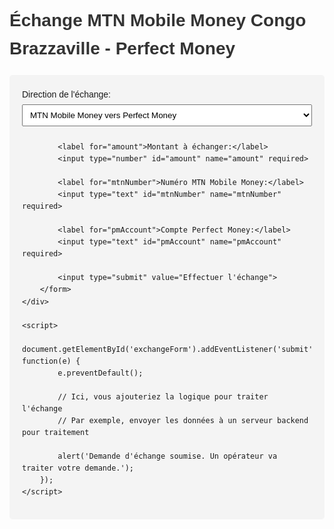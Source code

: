 <!DOCTYPE html>
<html lang="fr">
<head>
    <meta charset="UTF-8">
    <meta name="viewport" content="width=device-width, initial-scale=1.0">
    <title>Échange MTN Mobile Money Congo Brazzaville - Perfect Money</title>
    <style>
        body {
            font-family: Arial, sans-serif;
            line-height: 1.6;
            margin: 0;
            padding: 20px;
        }
        .container {
            max-width: 600px;
            margin: 0 auto;
        }
        h1 {
            color: #333;
        }
        form {
            background: #f4f4f4;
            padding: 20px;
            border-radius: 5px;
        }
        label {
            display: block;
            margin-bottom: 5px;
        }
        input[type="text"], input[type="number"], select {
            width: 100%;
            padding: 8px;
            margin-bottom: 10px;
        }
        input[type="submit"] {
            background: #333;
            color: #fff;
            padding: 10px 15px;
            border: none;
            cursor: pointer;
        }
        input[type="submit"]:hover {
            background: #555;
        }
    </style>
</head>
<body>
    <div class="container">
        <h1>Échange MTN Mobile Money Congo Brazzaville - Perfect Money</h1>
        <form id="exchangeForm">
            <label for="direction">Direction de l'échange:</label>
            <select id="direction" name="direction">
                <option value="mtn_to_pm">MTN Mobile Money vers Perfect Money</option>
                <option value="pm_to_mtn">Perfect Money vers MTN Mobile Money</option>
            </select>

            <label for="amount">Montant à échanger:</label>
            <input type="number" id="amount" name="amount" required>

            <label for="mtnNumber">Numéro MTN Mobile Money:</label>
            <input type="text" id="mtnNumber" name="mtnNumber" required>

            <label for="pmAccount">Compte Perfect Money:</label>
            <input type="text" id="pmAccount" name="pmAccount" required>

            <input type="submit" value="Effectuer l'échange">
        </form>
    </div>

    <script>
        document.getElementById('exchangeForm').addEventListener('submit', function(e) {
            e.preventDefault();
            
            // Ici, vous ajouteriez la logique pour traiter l'échange
            // Par exemple, envoyer les données à un serveur backend pour traitement
            
            alert('Demande d'échange soumise. Un opérateur va traiter votre demande.');
        });
    </script>
</body>
</html>

